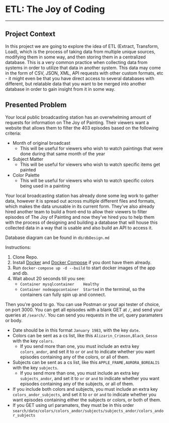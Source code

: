 # ETL: The Joy of Coding
---

## Project Context
In this project we are going to explore the idea of ETL (Extract, Transform, Load), which is the process of taking data from multiple unique sources, modifying them in some way, and then storing them in a centralized database. This is a very common practice when collecting data from systems in order to utilize that data in another system. This data may come in the form of CSV, JSON, XML, API requests with other custom formats, etc - it might even be that you have direct access to several databases with different, but relatable data that you want to be merged into another database in order to gain insight from it in some way.

## Presented Problem
Your local public broadcasting station has an overwhelming amount of requests for information on The Joy of Painting. Their viewers want a website that allows them to filter the 403 episodes based on the following criteria:
* Month of original broadcast 
  * This will be useful for viewers who wish to watch paintings that were done during that same month of the year
* Subject Matter 
  * This will be useful for viewers who wish to watch specific items get painted
* Color Palette 
  * This will be useful for viewers who wish to watch specific colors being used in a painting

Your local broadcasting station has already done some leg work to gather data, however it is spread out across multiple different files and formats, which makes the data unusable in its current form. They’ve also already hired another team to build a front-end to allow their viewers to filter episodes of The Joy of Painting and now they’ve hired you to help them with the process of designing and building a database that will house this collected data in a way that is usable and also build an API to access it.

Database diagram can be found in `db/dbDesign.md`

Instructions:
1. Clone Repo.
2. Install [Docker](https://docs.docker.com/engine/install/) and [Docker Compose](https://docs.docker.com/compose/install/) if you dont have them already.
3. Run `docker-compose up -d --build` to start docker images of the app and db.
4. Wait about 20 seconds till you see: 
   * `Container mysqlcontainer    Healthy`
   * `Container nodeappcontainer  Started`
  in the terminal, so the containers can fully spin up and connect.
   
Then you're good to go. You can use Postman or your api tester of choice, on port 3000. You can get all episodes with a blank GET at `/`, and send your queries at `/search/`. You can send you requests in the url, query paramaters or body. 
* Date should be in this format `January 1983`, with the key `date`.
* Colors can be sent as a cs list, like this `Alizarin_Crimson,Black_Gesso` with the key `colors`.
  * If you send more than one, you must include an extra key `colors_andor`, and set it to `or` or `and` to indicate whether you want episodes containing any of the colors, or all of them.
* Subjects can be sent as a cs list, like this `APPLE_FRAME,AURORA_BOREALIS` with the key `subjects`.
  * If you send more than one, you must include an extra key `subjects_andor`, and set it to `or` or `and` to indicate whether you want episodes containing any of the subjects, or all of them.
* If you include both colors and subjects, you must include an extra key `colors_andor_subjects`, and set it to `or` or `and` to indicate whether you want episodes containing either the subjects or colors, or both of them.
* If you GET using url paramaters, they must be in this order `search/date/colors/colors_andor/subjects/subjects_andor/colors_andor_subjects`